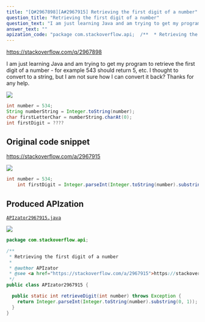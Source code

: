```yaml
---
title: "[Q#2967898][A#2967915] Retrieving the first digit of a number"
question_title: "Retrieving the first digit of a number"
question_text: "I am just learning Java and am trying to get my program to retrieve the first digit of a number - for example 543 should return 5, etc. I thought to convert to a string, but I am not sure how I can convert it back? Thanks for any help."
answer_text: ""
apization_code: "package com.stackoverflow.api;  /**  * Retrieving the first digit of a number  *  * @author APIzator  * @see <a href=\"https://stackoverflow.com/a/2967915\">https://stackoverflow.com/a/2967915</a>  */ public class APIzator2967915 {    public static int retrieveDigit(int number) throws Exception {     return Integer.parseInt(Integer.toString(number).substring(0, 1));   } }"
---
```


https://stackoverflow.com/q/2967898

I am just learning Java and am trying to get my program to retrieve the first digit of a number - for example 543 should return 5, etc. I thought to convert to a string, but I am not sure how I can convert it back? Thanks for any help.


<div class="code-logo"><img src="/stackoverflow.png" /></div>

```java
int number = 534;
String numberString = Integer.toString(number);
char firstLetterChar = numberString.charAt(0);
int firstDigit = ????
```


## Original code snippet

https://stackoverflow.com/a/2967915



<div class="code-logo"><img src="/stackoverflow.png" /></div>

```java
int number = 534;
    int firstDigit = Integer.parseInt(Integer.toString(number).substring(0, 1));
```

## Produced APIzation

[`APIzator2967915.java`](https://github.com/pasqualesalza/apization/raw/main/data/search/APIzator2967915.java)

<div class="code-logo"><img src="/apizator.png" /></div>

```java
package com.stackoverflow.api;

/**
 * Retrieving the first digit of a number
 *
 * @author APIzator
 * @see <a href="https://stackoverflow.com/a/2967915">https://stackoverflow.com/a/2967915</a>
 */
public class APIzator2967915 {

  public static int retrieveDigit(int number) throws Exception {
    return Integer.parseInt(Integer.toString(number).substring(0, 1));
  }
}

```